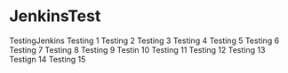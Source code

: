 # JenkinsTest
TestingJenkins
Testing 1
Testing 2
Testing 3
Testing 4
Testing 5
Testing 6
Testing 7
Testing 8
Testing 9
Testin 10
Testing 11
Testing 12
Testing 13
Testign 14
Testing 15
